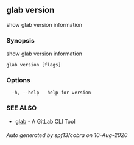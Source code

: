 ## glab version

show glab version information

### Synopsis

show glab version information

```
glab version [flags]
```

### Options

```
  -h, --help   help for version
```

### SEE ALSO

* [glab](/glab/)	 - A GitLab CLI Tool

###### Auto generated by spf13/cobra on 10-Aug-2020
